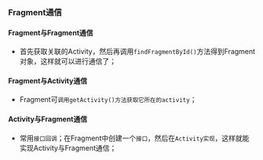### Fragment通信
#### Fragment与Fragment通信
+ 首先获取关联的Activity，然后再调用`findFragmentById()`方法得到Fragment对象，这样就可以进行通信了；
#### Fragment与Activity通信
+ Fragment可`调用getActivity()方法获取它所在的activity`；
#### Activity与Fragment通信
+ 常用`接口回调`；在Fragment中创建一个`接口`，然后在`Activity实现`，这样就能实现Activity与Fragment通信；
